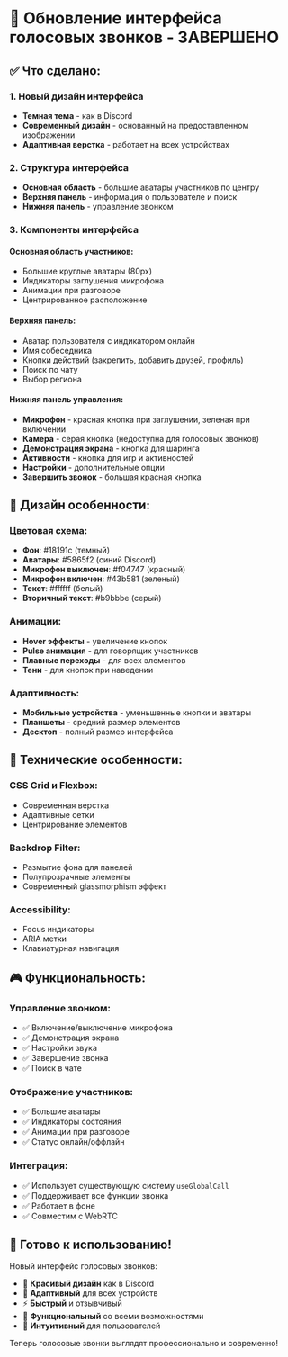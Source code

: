 # 🎨 Обновление интерфейса голосовых звонков - ЗАВЕРШЕНО

## ✅ **Что сделано:**

### 1. **Новый дизайн интерфейса**
- **Темная тема** - как в Discord
- **Современный дизайн** - основанный на предоставленном изображении
- **Адаптивная верстка** - работает на всех устройствах

### 2. **Структура интерфейса**
- **Основная область** - большие аватары участников по центру
- **Верхняя панель** - информация о пользователе и поиск
- **Нижняя панель** - управление звонком

### 3. **Компоненты интерфейса**

#### **Основная область участников:**
- Большие круглые аватары (80px)
- Индикаторы заглушения микрофона
- Анимации при разговоре
- Центрированное расположение

#### **Верхняя панель:**
- Аватар пользователя с индикатором онлайн
- Имя собеседника
- Кнопки действий (закрепить, добавить друзей, профиль)
- Поиск по чату
- Выбор региона

#### **Нижняя панель управления:**
- **Микрофон** - красная кнопка при заглушении, зеленая при включении
- **Камера** - серая кнопка (недоступна для голосовых звонков)
- **Демонстрация экрана** - кнопка для шаринга
- **Активности** - кнопка для игр и активностей
- **Настройки** - дополнительные опции
- **Завершить звонок** - большая красная кнопка

## 🎨 **Дизайн особенности:**

### **Цветовая схема:**
- **Фон**: #18191c (темный)
- **Аватары**: #5865f2 (синий Discord)
- **Микрофон выключен**: #f04747 (красный)
- **Микрофон включен**: #43b581 (зеленый)
- **Текст**: #ffffff (белый)
- **Вторичный текст**: #b9bbbe (серый)

### **Анимации:**
- **Hover эффекты** - увеличение кнопок
- **Pulse анимация** - для говорящих участников
- **Плавные переходы** - для всех элементов
- **Тени** - для кнопок при наведении

### **Адаптивность:**
- **Мобильные устройства** - уменьшенные кнопки и аватары
- **Планшеты** - средний размер элементов
- **Десктоп** - полный размер интерфейса

## 🔧 **Технические особенности:**

### **CSS Grid и Flexbox:**
- Современная верстка
- Адаптивные сетки
- Центрирование элементов

### **Backdrop Filter:**
- Размытие фона для панелей
- Полупрозрачные элементы
- Современный glassmorphism эффект

### **Accessibility:**
- Focus индикаторы
- ARIA метки
- Клавиатурная навигация

## 🎮 **Функциональность:**

### **Управление звонком:**
- ✅ Включение/выключение микрофона
- ✅ Демонстрация экрана
- ✅ Настройки звука
- ✅ Завершение звонка
- ✅ Поиск в чате

### **Отображение участников:**
- ✅ Большие аватары
- ✅ Индикаторы состояния
- ✅ Анимации при разговоре
- ✅ Статус онлайн/оффлайн

### **Интеграция:**
- ✅ Использует существующую систему `useGlobalCall`
- ✅ Поддерживает все функции звонка
- ✅ Работает в фоне
- ✅ Совместим с WebRTC

## 🚀 **Готово к использованию!**

Новый интерфейс голосовых звонков:
- 🎨 **Красивый дизайн** как в Discord
- 📱 **Адаптивный** для всех устройств
- ⚡ **Быстрый** и отзывчивый
- 🔧 **Функциональный** со всеми возможностями
- 🎯 **Интуитивный** для пользователей

Теперь голосовые звонки выглядят профессионально и современно!
